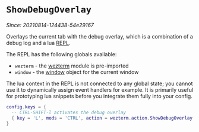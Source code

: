 # `ShowDebugOverlay`

*Since: 20210814-124438-54e29167*

Overlays the current tab with the debug overlay, which is a combination
of a debug log and a lua [REPL](https://en.wikipedia.org/wiki/Read%E2%80%93eval%E2%80%93print_loop).

The REPL has the following globals available:

* `wezterm` - the [wezterm](../wezterm/index.md) module is pre-imported
* `window` - the [window](../window/index.md) object for the current window

The lua context in the REPL is not connected to any global state; you cannot use it
to dynamically assign event handlers for example.  It is primarily useful for
prototyping lua snippets before you integrate them fully into your config.

```lua
config.keys = {
  -- CTRL-SHIFT-l activates the debug overlay
  { key = 'L', mods = 'CTRL', action = wezterm.action.ShowDebugOverlay },
}
```
